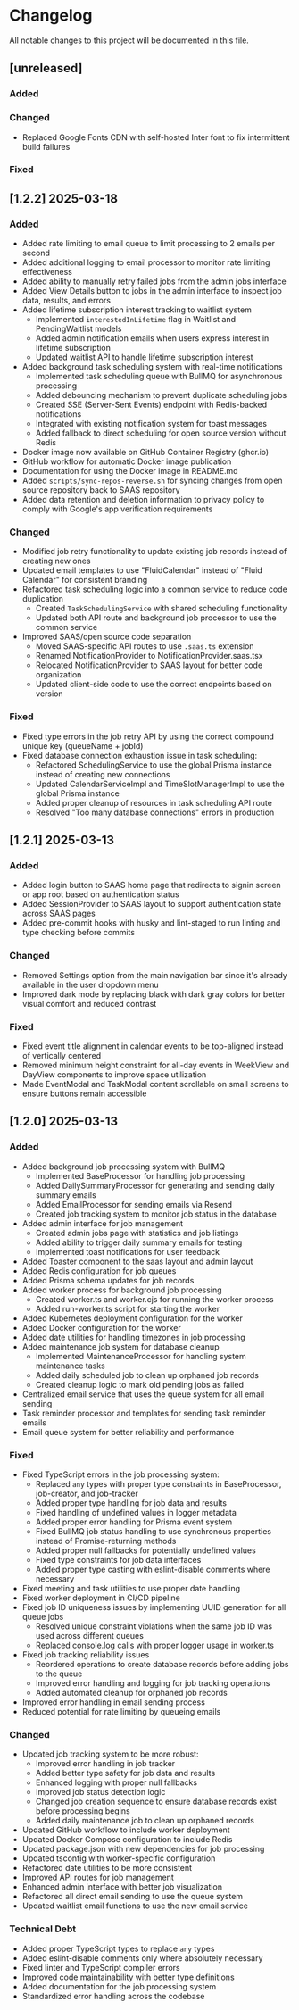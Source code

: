 # Changelog

All notable changes to this project will be documented in this file.

## [unreleased]
### Added

### Changed
- Replaced Google Fonts CDN with self-hosted Inter font to fix intermittent build failures

### Fixed


## [1.2.2] 2025-03-18
### Added
- Added rate limiting to email queue to limit processing to 2 emails per second
- Added additional logging to email processor to monitor rate limiting effectiveness
- Added ability to manually retry failed jobs from the admin jobs interface
- Added View Details button to jobs in the admin interface to inspect job data, results, and errors
- Added lifetime subscription interest tracking to waitlist system
  - Implemented `interestedInLifetime` flag in Waitlist and PendingWaitlist models
  - Added admin notification emails when users express interest in lifetime subscription
  - Updated waitlist API to handle lifetime subscription interest
- Added background task scheduling system with real-time notifications
  - Implemented task scheduling queue with BullMQ for asynchronous processing
  - Added debouncing mechanism to prevent duplicate scheduling jobs
  - Created SSE (Server-Sent Events) endpoint with Redis-backed notifications
  - Integrated with existing notification system for toast messages
  - Added fallback to direct scheduling for open source version without Redis
- Docker image now available on GitHub Container Registry (ghcr.io)
- GitHub workflow for automatic Docker image publication
- Documentation for using the Docker image in README.md
- Added `scripts/sync-repos-reverse.sh` for syncing changes from open source repository back to SAAS repository
- Added data retention and deletion information to privacy policy to comply with Google's app verification requirements

### Changed
- Modified job retry functionality to update existing job records instead of creating new ones
- Updated email templates to use "FluidCalendar" instead of "Fluid Calendar" for consistent branding
- Refactored task scheduling logic into a common service to reduce code duplication
  - Created `TaskSchedulingService` with shared scheduling functionality
  - Updated both API route and background job processor to use the common service
- Improved SAAS/open source code separation
  - Moved SAAS-specific API routes to use `.saas.ts` extension
  - Renamed NotificationProvider to NotificationProvider.saas.tsx
  - Relocated NotificationProvider to SAAS layout for better code organization
  - Updated client-side code to use the correct endpoints based on version

### Fixed
- Fixed type errors in the job retry API by using the correct compound unique key (queueName + jobId)
- Fixed database connection exhaustion issue in task scheduling:
  - Refactored SchedulingService to use the global Prisma instance instead of creating new connections
  - Updated CalendarServiceImpl and TimeSlotManagerImpl to use the global Prisma instance
  - Added proper cleanup of resources in task scheduling API route
  - Resolved "Too many database connections" errors in production

## [1.2.1] 2025-03-13
### Added
- Added login button to SAAS home page that redirects to signin screen or app root based on authentication status
- Added SessionProvider to SAAS layout to support authentication state across SAAS pages
- Added pre-commit hooks with husky and lint-staged to run linting and type checking before commits

### Changed
- Removed Settings option from the main navigation bar since it's already available in the user dropdown menu
- Improved dark mode by replacing black with dark gray colors for better visual comfort and reduced contrast

### Fixed
- Fixed event title alignment in calendar events to be top-aligned instead of vertically centered
- Removed minimum height constraint for all-day events in WeekView and DayView components to improve space utilization
- Made EventModal and TaskModal content scrollable on small screens to ensure buttons remain accessible

## [1.2.0] 2025-03-13
### Added
- Added background job processing system with BullMQ
  - Implemented BaseProcessor for handling job processing
  - Added DailySummaryProcessor for generating and sending daily summary emails
  - Added EmailProcessor for sending emails via Resend
  - Created job tracking system to monitor job status in the database
- Added admin interface for job management
  - Created admin jobs page with statistics and job listings
  - Added ability to trigger daily summary emails for testing
  - Implemented toast notifications for user feedback
- Added Toaster component to the saas layout and admin layout
- Added Redis configuration for job queues
- Added Prisma schema updates for job records
- Added worker process for background job processing
  - Created worker.ts and worker.cjs for running the worker process
  - Added run-worker.ts script for starting the worker
- Added Kubernetes deployment configuration for the worker
- Added Docker configuration for the worker
- Added date utilities for handling timezones in job processing
- Added maintenance job system for database cleanup
  - Implemented MaintenanceProcessor for handling system maintenance tasks
  - Added daily scheduled job to clean up orphaned job records
  - Created cleanup logic to mark old pending jobs as failed
- Centralized email service that uses the queue system for all email sending
- Task reminder processor and templates for sending task reminder emails
- Email queue system for better reliability and performance

### Fixed
- Fixed TypeScript errors in the job processing system:
  - Replaced `any` types with proper type constraints in BaseProcessor, job-creator, and job-tracker
  - Added proper type handling for job data and results
  - Fixed handling of undefined values in logger metadata
  - Added proper error handling for Prisma event system
  - Fixed BullMQ job status handling to use synchronous properties instead of Promise-returning methods
  - Added proper null fallbacks for potentially undefined values
  - Fixed type constraints for job data interfaces
  - Added proper type casting with eslint-disable comments where necessary
- Fixed meeting and task utilities to use proper date handling
- Fixed worker deployment in CI/CD pipeline
- Fixed job ID uniqueness issues by implementing UUID generation for all queue jobs
  - Resolved unique constraint violations when the same job ID was used across different queues
  - Replaced console.log calls with proper logger usage in worker.ts
- Fixed job tracking reliability issues
  - Reordered operations to create database records before adding jobs to the queue
  - Improved error handling and logging for job tracking operations
  - Added automated cleanup for orphaned job records
- Improved error handling in email sending process
- Reduced potential for rate limiting by queueing emails

### Changed
- Updated job tracking system to be more robust:
  - Improved error handling in job tracker
  - Added better type safety for job data and results
  - Enhanced logging with proper null fallbacks
  - Improved job status detection logic
  - Changed job creation sequence to ensure database records exist before processing begins
  - Added daily maintenance job to clean up orphaned records
- Updated GitHub workflow to include worker deployment
- Updated Docker Compose configuration to include Redis
- Updated package.json with new dependencies for job processing
- Updated tsconfig with worker-specific configuration
- Refactored date utilities to be more consistent
- Improved API routes for job management
- Enhanced admin interface with better job visualization
- Refactored all direct email sending to use the queue system
- Updated waitlist email functions to use the new email service

### Technical Debt
- Added proper TypeScript types to replace `any` types
- Added eslint-disable comments only where absolutely necessary
- Fixed linter and TypeScript compiler errors
- Improved code maintainability with better type definitions
- Added documentation for the job processing system
- Standardized error handling across the codebase
